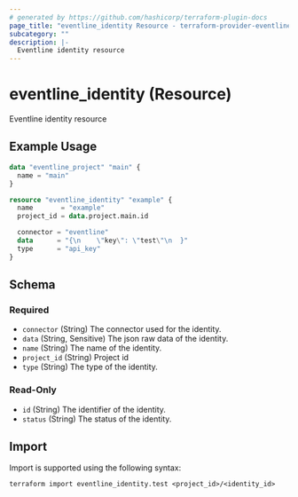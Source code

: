 ```yaml
---
# generated by https://github.com/hashicorp/terraform-plugin-docs
page_title: "eventline_identity Resource - terraform-provider-eventline"
subcategory: ""
description: |-
  Eventline identity resource
---
```


# eventline_identity (Resource)

Eventline identity resource

## Example Usage

```terraform
data "eventline_project" "main" {
  name = "main"
}

resource "eventline_identity" "example" {
  name       = "example"
  project_id = data.project.main.id

  connector = "eventline"
  data      = "{\n    \"key\": \"test\"\n  }"
  type      = "api_key"
}
```

<!-- schema generated by tfplugindocs -->
## Schema

### Required

- `connector` (String) The connector used for the identity.
- `data` (String, Sensitive) The json raw data of the identity.
- `name` (String) The name of the identity.
- `project_id` (String) Project id
- `type` (String) The type of the identity.

### Read-Only

- `id` (String) The identifier of the identity.
- `status` (String) The status of the identity.

## Import

Import is supported using the following syntax:

```shell
terraform import eventline_identity.test <project_id>/<identity_id>
```
